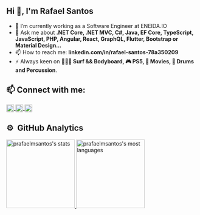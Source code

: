 ## Hi 👋, I'm Rafael Santos


- 🔭 I’m currently working as a Software Engineer at ENEIDA.IO
- 💬 Ask me about **.NET Core, .NET MVC, C#, Java, EF Core, TypeScript, JavaScript, PHP, Angular, React, GraphQL, Flutter, Bootstrap or Material Design...**
- 📫 How to reach me: **linkedin.com/in/rafael-santos-78a350209**
- ⚡  Always keen on **🌊🏄‍♀️ Surf && Bodyboard, 🎮 PS5, 🍿 Movies, 🥁 Drums and Percussion**.

## 📫 Connect with me:

<p>
   <a href="https://www.facebook.com/pedrorafaelsantoscx/" target="_blank">
        <img align="center" src="https://cdn.jsdelivr.net/npm/simple-icons@3.0.1/icons/facebook.svg" alt="hynzhw" height="20" width="20" />
    </a>
    <a href="https://instagram.com/pedro_rafael_santos" target="_blank">
        <img align="center" src="https://cdn.jsdelivr.net/npm/simple-icons@3.0.1/icons/instagram.svg" alt="hynzhw" height="20" width="20" />
    </a>
    <a href="linkedin.com/in/rafael-santos-78a350209" target="_blank">
        <img align="center" src="https://cdn.jsdelivr.net/npm/simple-icons@3.0.1/icons/linkedin.svg" alt="hynzhw" height="20" width="20" />
    </a>
</p>

## ⚙️ &nbsp;GitHub Analytics

<div>
  <a href="https://github.com/prafaelmsantos">
  <img height="180em" src="https://github-readme-stats-sigma-five.vercel.app/api?username=prafaelmsantos&show_icons=true&theme=vision-friendly-dark" alt="prafaelmsantos's stats"/>
  <img height="180em" src="https://github-readme-stats-sigma-five.vercel.app/api/top-langs/?username=prafaelmsantos&layout=compact&theme=vision-friendly-dark" alt="prafaelmsantos's most languages"/>
</div>
